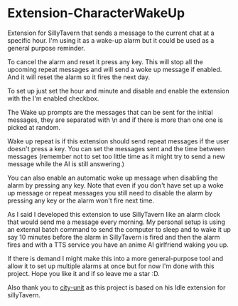 # Extension-CharacterWakeUp
 Extension for SillyTavern that sends a message to the current chat at a specific hour. I'm using it as a wake-up alarm but it could be used as a general purpose reminder.

 To cancel the alarm and reset it press any key. This will stop all the upcoming repeat messages and will send a woke up message if enabled. And it will reset the alarm so it fires the next day.

To set up just set the hour and minute and disable and enable the extension with the I'm enabled checkbox.

The Wake up prompts are the messages that can be sent for the initial messages, they are separated with \n and if there is more than one one is picked at random.

Wake up repeat is if this extension should send repeat messages if the user doesn't press a key. You can set the messages sent and the time between messages (remember not to set too little time as it might try to send a new message while the AI is still answering.)

You can also enable an automatic woke up message when disabling the alarm by pressing any key. Note that even if you don't have set up a woke up message or repeat messages you still need to disable the alarm by pressing any key or the alarm won't fire next time.

As I said I developed this extension to use SillyTavern like an alarm clock that would send me a message every morning. My personal setup is using an external batch command to send the computer to sleep and to wake it up say 10 minutes before the alarm in SillyTavern is fired and then the alarm fires and with a TTS service you have an anime AI girlfriend waking you up.

If there is demand I might make this into a more general-purpose tool and allow it to set up multiple alarms at once but for now I'm done with this project. Hope you like it and if so leave me a star :D.

Also thank you to [city-unit][city-unitLink] as this project is based on his Idle extension for sillyTavern.


[city-unitLink]: https://github.com/city-unit
